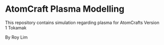 # AtomCraft Plasma Modelling

This repository contains simulation regarding plasma for AtomCrafts Version 1 Tokamak

By Roy Lim
